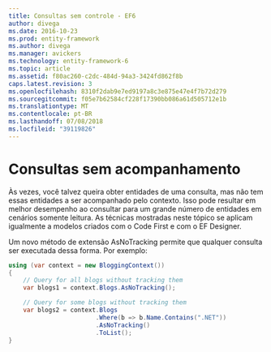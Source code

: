 ```yaml
---
title: Consultas sem controle - EF6
author: divega
ms.date: 2016-10-23
ms.prod: entity-framework
ms.author: divega
ms.manager: avickers
ms.technology: entity-framework-6
ms.topic: article
ms.assetid: f80ac260-c2dc-484d-94a3-3424fd862f8b
caps.latest.revision: 3
ms.openlocfilehash: 8310f2dab9e7ed9197a8c3e875e47e4f7b72d279
ms.sourcegitcommit: f05e7b62584cf228f17390bb086a61d505712e1b
ms.translationtype: MT
ms.contentlocale: pt-BR
ms.lasthandoff: 07/08/2018
ms.locfileid: "39119826"
---
```

# <a name="no-tracking-queries"></a>Consultas sem acompanhamento
Às vezes, você talvez queira obter entidades de uma consulta, mas não tem essas entidades a ser acompanhado pelo contexto. Isso pode resultar em melhor desempenho ao consultar para um grande número de entidades em cenários somente leitura. As técnicas mostradas neste tópico se aplicam igualmente a modelos criados com o Code First e com o EF Designer.  

Um novo método de extensão AsNoTracking permite que qualquer consulta ser executada dessa forma. Por exemplo:  

``` csharp
using (var context = new BloggingContext())
{
    // Query for all blogs without tracking them
    var blogs1 = context.Blogs.AsNoTracking();

    // Query for some blogs without tracking them
    var blogs2 = context.Blogs
                        .Where(b => b.Name.Contains(".NET"))
                        .AsNoTracking()
                        .ToList();
}
```  
